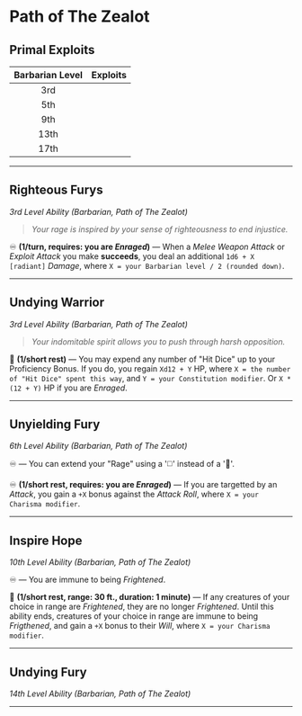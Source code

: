 # Path of The Zealot

## Primal Exploits

| Barbarian Level | Exploits |
|:---------------:|:---------|
|       3rd       |          |
|       5th       |          |
|       9th       |          |
|      13th       |          |
|      17th       |          |

---

## Righteous Furys
*3rd Level Ability (Barbarian, Path of The Zealot)*  

> *Your rage is inspired by your sense of righteousness to end injustice.*

♾️ **(1/turn, requires: you are *Enraged*)** — When a *Melee Weapon Attack* or *Exploit Attack* you make **succeeds**, you deal an additional `1d6 + X [radiant]` *Damage*, where `X = your Barbarian level / 2 (rounded down)`.

---

## Undying Warrior
*3rd Level Ability (Barbarian, Path of The Zealot)*  

> *Your indomitable spirit allows you to push through harsh opposition.*

🔷 **(1/short rest)** — You may expend any number of "Hit Dice" up to your Proficiency Bonus. If you do, you regain `Xd12 + Y` HP, where `X = the number of "Hit Dice" spent this way`, and `Y = your Constitution modifier`. Or `X * (12 + Y)` HP if you are *Enraged*.

---

## Unyielding Fury
*6th Level Ability (Barbarian, Path of The Zealot)*  

♾️ — You can extend your "Rage" using a '◻️' instead of a '🔷'.

♾️ **(1/short rest, requires: you are *Enraged*)** — If you are targetted by an *Attack*, you gain a `+X` bonus against the *Attack Roll*, where `X = your Charisma modifier`.

---

## Inspire Hope
*10th Level Ability (Barbarian, Path of The Zealot)*  

♾️ — You are immune to being *Frightened*.

🔷 **(1/short rest, range: 30 ft., duration: 1 minute)** — If any creatures of your choice in range are *Frightened*, they are no longer *Frightened*. Until this ability ends, creatures of your choice in range are immune to being *Frigthened*, and gain a `+X` bonus to their *Will*, where `X = your Charisma modifier`.

---

## Undying Fury
*14th Level Ability (Barbarian, Path of The Zealot)*  

---
